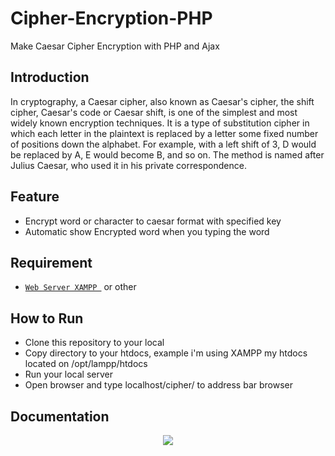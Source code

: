 # Cipher-Encryption-PHP
Make Caesar Cipher Encryption with PHP and Ajax

## Introduction
In cryptography, a Caesar cipher, also known as Caesar's cipher, the shift cipher, Caesar's code or Caesar shift, is one of the simplest and most widely known encryption techniques. It is a type of substitution cipher in which each letter in the plaintext is replaced by a letter some fixed number of positions down the alphabet. For example, with a left shift of 3, D would be replaced by A, E would become B, and so on. The method is named after Julius Caesar, who used it in his private correspondence.

## Feature
* Encrypt word or character to caesar format with specified key
* Automatic show Encrypted word when you typing the word

## Requirement
* [`Web Server XAMPP `](https://www.apachefriends.org) or other

## How to Run 

* Clone this repository to your local 
* Copy directory to your htdocs, example i'm using XAMPP my htdocs located on /opt/lampp/htdocs
* Run your local server
* Open browser and type localhost/cipher/ to address bar browser

## Documentation
<div align="center">
  <img src="https://github.com/ihsaninh/Cipher-Encryption-PHP/blob/master/cipher.gif" />
</div>
